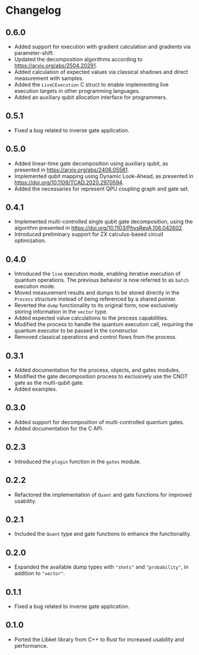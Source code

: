 <!--
SPDX-FileCopyrightText: 2020 Evandro Chagas Ribeiro da Rosa <evandro@quantuloop.com>
SPDX-FileCopyrightText: 2020 Rafael de Santiago <r.santiago@ufsc.br>

SPDX-License-Identifier: Apache-2.0
-->

# Changelog

## 0.6.0

- Added support for execution with gradient calculation and gradients via parameter-shift.
- Updated the decomposition algorithms according to https://arxiv.org/abs/2504.20291.
- Added calculation of expected values via classical shadows and direct measurement with samples.
- Added the `LiveCExecution` C struct to enable implementing live execution targets in other programming languages.
- Added an auxiliary qubit allocation interface for programmers.

## 0.5.1

- Fixed a bug related to inverse gate application.

## 0.5.0

- Added linear-time gate decomposition using auxiliary qubit, as presented in https://arxiv.org/abs/2406.05581.
- Implemented qubit mapping using Dynamic Look-Ahead, as presented in https://doi.org/10.1109/TCAD.2020.2970594.
- Added the necessaries for represent QPU coupling graph and gate set. 

## 0.4.1

- Implemented multi-controlled single qubit gate decomposition, using the algorithm presented in https://doi.org/10.1103/PhysRevA.106.042602.
- Introduced preliminary support for ZX calculus-based circuit optimization.

## 0.4.0

- Introduced the `live` execution mode, enabling iterative execution of quantum operations. The previous behavior is now referred to as `batch` execution mode.
- Moved measurement results and dumps to be stored directly in the `Process` structure instead of being referenced by a shared pointer.
- Reverted the `dump` functionality to its original form, now exclusively storing information in the `vector` type.
- Added expected value calculations to the process capabilities.
- Modified the process to handle the quantum execution call, requiring the quantum executor to be passed in the constructor.
- Removed classical operations and control flows from the process.

## 0.3.1

- Added documentation for the process, objects, and gates modules.
- Modified the gate decomposition process to exclusively use the CNOT gate as the multi-qubit gate.
- Added examples.

## 0.3.0

- Added support for decomposition of multi-controlled quantum gates.
- Added documentation for the C API.

## 0.2.3

- Introduced the `plugin` function in the `gates` module.

## 0.2.2

- Refactored the implementation of `Quant` and gate functions for improved usability.

## 0.2.1

- Included the `Quant` type and gate functions to enhance the functionality.

## 0.2.0

- Expanded the available dump types with `"shots"` and `"probability"`, in addition to `"vector"`.

## 0.1.1

- Fixed a bug related to inverse gate application.

## 0.1.0

- Ported the Libket library from C++ to Rust for increased usability and performance.
